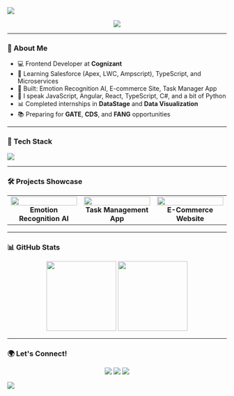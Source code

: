 <img src="https://capsule-render.vercel.app/api?type=waving&color=0:43E97B,100:38F9D7&height=200&section=header&text=Hey%20👋%20I'm%20Rupam%20Das&fontSize=40&fontColor=ffffff&fontAlignY=35" />

<p align="center">
  <img src="https://readme-typing-svg.demolab.com/?lines=Frontend%20Developer%20👨‍💻;Cloud%20Learner%20☁️;Always%20Curious%20🚀&font=Fira%20Code&center=true&width=440&height=45&color=38F9D7&vCenter=true&size=22">
</p>

---

### 🧠 About Me

- 💻 Frontend Developer at **Cognizant**
- 🌱 Learning Salesforce (Apex, LWC, Ampscript), TypeScript, and Microservices
- 🧪 Built: Emotion Recognition AI, E-commerce Site, Task Manager App
- 💬 I speak JavaScript, Angular, React, TypeScript, C#, and a bit of Python
- 📊 Completed internships in **DataStage** and **Data Visualization**
- 📚 Preparing for **GATE**, **CDS**, and **FANG** opportunities

---

### 💼 Tech Stack

<img src="https://skillicons.dev/icons?i=html,css,js,react,angular,ts,php,mysql,nodejs,py,figma,git,github,aws,gcp,azure" />

---

### 🛠️ Projects Showcase

<table>
  <tr>
    <td align="center" width="33%">
      <img src="https://user-images.githubusercontent.com/82999542/232244155-d3c51d93-9d61-4f35-90f8-7b1e7b231fbb.gif" width="100%" />
      <br /><b>Emotion Recognition AI</b>
    </td>
    <td align="center" width="33%">
      <img src="https://user-images.githubusercontent.com/82999542/232244174-5a122de4-1e58-4094-973a-0ba3f0276579.gif" width="100%" />
      <br /><b>Task Management App</b>
    </td>
    <td align="center" width="33%">
      <img src="https://user-images.githubusercontent.com/82999542/232244208-4fcfeea4-7c8b-45e1-b344-3ef69eae89b7.gif" width="100%" />
      <br /><b>E-Commerce Website</b>
    </td>
  </tr>
</table>

---

### 📊 GitHub Stats

<p align="center">
  <img src="https://github-readme-stats.vercel.app/api?username=your-username&show_icons=true&theme=react&hide_border=true" height="160" />
  <img src="https://github-readme-stats.vercel.app/api/top-langs/?username=your-username&layout=compact&theme=react&hide_border=true" height="160"/>
</p>

---

### 🌍 Let's Connect!

<p align="center">
  <a href="https://www.linkedin.com/in/rupam-das-007/"><img src="https://img.shields.io/badge/LinkedIn-blue?logo=linkedin&style=for-the-badge" /></a>
  <a href="mailto:your.email@example.com"><img src="https://img.shields.io/badge/Gmail-red?logo=gmail&style=for-the-badge" /></a>
  <a href="https://your-portfolio-link.com"><img src="https://img.shields.io/badge/Portfolio-black?logo=githubpages&style=for-the-badge" /></a>
</p>

<img src="https://capsule-render.vercel.app/api?type=waving&color=0:43E97B,100:38F9D7&height=120&section=footer" />
